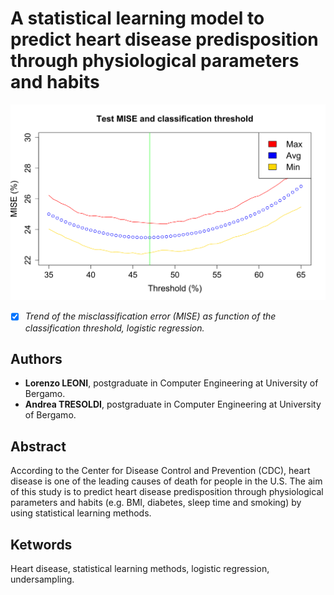 # A statistical learning model to predict heart disease predisposition through physiological parameters and habits #

![Image 1](forREADME/Cover.svg)
- [x] *Trend of the misclassification error (MISE) as function of the classification threshold, logistic regression.*

## Authors ##
+ **Lorenzo LEONI**, postgraduate in Computer Engineering at University of Bergamo.
+ **Andrea TRESOLDI**, postgraduate in Computer Engineering at University of Bergamo.

## Abstract ##
According to the Center for Disease Control and Prevention (CDC), heart disease is one of the leading causes of death for people in the U.S. The aim of this study is to predict heart disease predisposition through physiological parameters and habits (e.g. BMI, diabetes, sleep time and smoking) by using statistical learning methods.

## Ketwords ##
Heart disease, statistical learning methods, logistic regression, undersampling.

